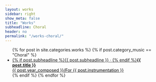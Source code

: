 ```yaml
---
layout: works
sidebar: right
show_meta: false
title: "Works"
subheadline: Choral
header: no
permalink: "/works-choral/"
---
```


<ul class="side-nav">
    {% for post in site.categories.works %}
    {% if post.category_music == "Choral" %}
    <li><a href="{{ site.url }}{{ site.baseurl }}{{ post.url }}">{% if post.subheadline %}{{ post.subheadline }} &middot; {% endif %}<strong>{{ post.title }}</strong><br><span style="color: #000000;">{{ post.year_composed }}/For {{ post.instrumentation }}</span></a></li>
    {% endif %}
    {% endfor %}
</ul>